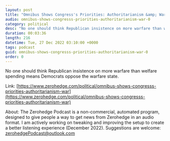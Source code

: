 ```yaml
---
layout: post
title: "Omnibus Shows Congress's Priorities: Authoritarianism &amp; War"
audio: omnibus-shows-congresss-priorities-authoritarianism-war-0
category: political
desc: "No one should think Republican insistence on more warfare than welfare spending means Democrats oppose the warfare state."
duration: 00:03:36
length: 216
datetime: Tue, 27 Dec 2022 03:10:00 +0000
tags: podcast
guid: omnibus-shows-congresss-priorities-authoritarianism-war-0
order: 0
---
```

No one should think Republican insistence on more warfare than welfare spending means Democrats oppose the warfare state.

Link: [https://www.zerohedge.com/political/omnibus-shows-congresss-priorities-authoritarianism-war](https://www.zerohedge.com/political/omnibus-shows-congresss-priorities-authoritarianism-war)

About: The Zerohedge Podcast is a non-commercial, automated program, designed to give people a way to get news from Zerohedge in an audio format.  I am actively working on tweaking and improving the setup to create a better listening experience (December 2022).  Suggestions are welcome: [zerohedgePodcast@outlook.com](mailto:zerohedgePodcast@outlook.com)